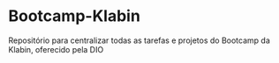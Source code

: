 # Bootcamp-Klabin
Repositório para centralizar todas as tarefas e projetos do Bootcamp da Klabin, oferecido pela DIO
